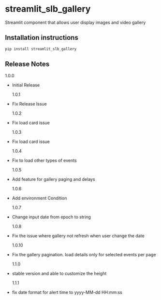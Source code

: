 # streamlit_slb_gallery

Streamlit component that allows user display images and video gallery

## Installation instructions

```sh
pip install streamlit_slb_gallery
```

## Release Notes

1.0.0

- Initial Release

  1.0.1

- Fix Release Issue

  1.0.2

- Fix load card issue

  1.0.3

- Fix load card issue

  1.0.4

- Fix to load other types of events

  1.0.5

- Add feature for gallery paging and delays

  1.0.6

- Add environment Condition

  1.0.7

- Change input date from epoch to string

  1.0.8

- Fix the issue where gallery not refresh when user change the date

  1.0.10

- Fix the gallery pagination. load details only for selected events per page

  1.1.0

- stable version and able to customize the height

  1.1.1

- fix date format for alert time to yyyy-MM-dd HH:mm:ss
